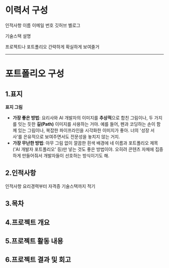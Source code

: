 # 이력서 구성

인적사항 이름 이메일 번호 깃허브 벨로그

기술스택 설명

프로젝트나 포트폴리오 간략하게 확실하게 보여줄거

---

# 포트폴리오 구성

## 1.표지

**표지 그림**

- **가장 좋은 방법**: 요리사와 AI 개발자의 이미지를 **추상적**으로 합친 그림이나, 두 가지를 잇는 듯한 **길(Path)** 이미지를 사용하는 거야. 예를 들어, 펜과 코딩하는 손이 함께 있는 그림이나, 복잡한 파이프라인을 시각화한 이미지가 좋아. 너의 '성장 서사'를 은유적으로 보여주면서도 전문성을 놓치지 않는 거지.
- **가장 무난한 방법**: 아무 그림 없이 깔끔한 흰색 배경에 네 이름과 포트폴리오 제목('AI 개발자 포트폴리오' 등)만 넣는 것도 좋은 방법이야. 오히려 콘텐츠 자체에 집중하게 만들어줘서 개발자들이 선호하는 방식이기도 해.

## 2.인적사항

인적사항 요리경력부터 자격증 기술스택까지 적기



## 3.목차

## 4.프로젝트 개요

## 5.프로젝트 활동 내용

## 6.프로젝트 결과 및 회고
